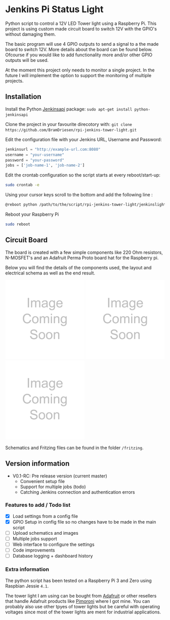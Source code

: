 # Jenkins Pi Status Light
Python script to control a 12V LED Tower light using a Raspberry Pi. This project is using custom made circuit board to switch 12V with the GPIO's without damaging them.

The basic program will use 4 GPIO outputs to send a signal to a the made board to switch 12V. More details about the board can be found below. Ofcourse if you would like to add functionality more and/or other GPIO outputs will be used.

At the moment this project only needs to monitor a single project. In the future I will implement the option to support the monitoring of multiple projects.

## Installation
Install the Python [Jenkinsapi][1] package: `sudo apt-get install python-jenkinsapi`

Clone the project in your favourite direcotory with: `git clone https://github.com/BramDriesen/rpi-jenkins-tower-light.git`

Edit the configuration file with your Jenkins URL, Username and Password:
```py
jenkinsurl = "http://example-url.com:8080"
username = "your-username"
password = "your-password"
jobs = ['job-name-1', 'job-name-2']
```

Edit the crontab configuration so the script starts at every reboot/start-up:
```sh
sudo crontab -e
```
Using your cursor keys scroll to the bottom and add the following line :
```sh
@reboot python /path/to/the/script/rpi-jenkins-tower-light/jenkinslight.py &
```
Reboot your Raspberry Pi
```sh
sudo reboot
```

## Circuit Board
The board is created with a few simple components like 220 Ohm resistors, N-MOSFET's and an Adafruit Perma Proto board hat for the Raspberry pi.

Below you will find the details of the components used, the layout and electrical schema as well as the end result.

<img src="images/soon.png" alt="Adafruit LED Tower (gif)" title="Adafruit LED Tower (gif)"  width="250" />

<img src="images/soon.png" alt="Fritzing" title="Fritzing"  width="250" />

<img src="images/soon.png" alt="End result board" title="End result board"  width="250" />

Schematics and Fritzing files can be found in the folder `/fritzing`.

## Version information
- V0.1-RC: Pre release version (current master)
    - Convenient setup file
    - Support for multiple jobs (todo)
    - Catching Jenkins connection and authentication errors

### Features to add / Todo list
- [x] Load settings from a config file
- [x] GPIO Setup in config file so no changes have to be made in the main script
- [ ] Upload schematics and images
- [ ] Multiple jobs support
- [ ] Web interface to configure the settings
- [ ] Code improvements
- [ ] Database logging + dashboard history

### Extra information
The python script has been tested on a Raspberry Pi 3 and Zero using Raspbian Jessie `4.1`.

The tower light I am using can be bought from [Adafruit][2] or other resellers that handle Adafruit products like [Pimoroni][3] where I got mine. You can probably also use other tpyes of tower lights but be careful with operating voltages since most of the tower lights are ment for industrial applications.

[1]: https://pypi.python.org/pypi/jenkinsapi
[2]: https://www.adafruit.com/products/2993
[3]: https://shop.pimoroni.com/products/tower-light-red-yellow-green-alert-light-with-buzzer-12vdc

